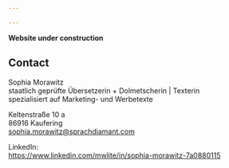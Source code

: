 ```yaml
---

---
```


**Website under construction**

## Contact
Sophia Morawitz <br>
staatlich geprüfte Übersetzerin + Dolmetscherin | Texterin <br>
spezialisiert auf Marketing- und Werbetexte <br>

Keltenstraße 10 a <br>
86916 Kaufering <br>
sophia.morawitz@sprachdiamant.com <br> 

LinkedIn: <br>
https://www.linkedin.com/mwlite/in/sophia-morawitz-7a0880115

